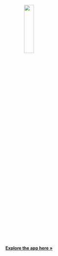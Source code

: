 <p align="center">
<img src="https://user-images.githubusercontent.com/87236107/170743885-976aca4c-c0ae-4cb7-bf6a-b1d7786274f0.svg" width=25% height=20%>
    <br />
  <a href="https://cinemilarity.herokuapp.com/"><strong>Explore the app here »</strong></a>
</p>
